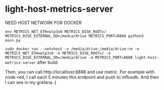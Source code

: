 # light-host-metrics-server

NEED HOST NETWORK FOR DOCKER

`env METRICS_NET_ETH=wlp3s0 METRICS_DISK_ROOT=/ METRICS_DISK_EXTERNAL_DD=/media/drive METRICS_PORT=8888 python3 main.py`

`sudo docker run --net=host -v /media/drive:/media/drive:ro -e METRICS_NET_ETH=wlp3s0 -e METRICS_DISK_ROOT=/ -e METRICS_DISK_EXTERNAL_DD=/media/drive -e METRICS_PORT=8888 light-host-metrics-server` after build

Then, you can call http://localhost:8888 and use metric. For example with node-red, I call each 5 minutes this endpoint and push to influxdb. And then I can see in my grafana :)
